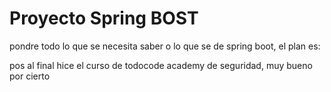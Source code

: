 # Proyecto Spring BOST 

pondre todo lo que se necesita saber o lo que se de spring boot, el plan es:

pos al final hice el curso de todocode academy de seguridad, muy bueno por cierto
